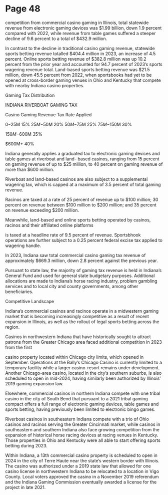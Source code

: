 # Page 48

competition from commercial casino gaming in lllinois,
total statewide revenue from electronic gaming devices
was $1.99 billion, down 1.9 percent compared with 2022,
while revenue from table games suffered a steeper decline
of 9.6 percent to a total of $432.9 million.

In contrast to the decline in traditional casino gaming
revenue, statewide sports betting revenue totalled $404.4
million in 2023, an increase of 4.5 percent. Online sports
betting revenue of $382.8 million was up 10.2 percent
from the prior year and accounted for 94.7 percent of
2023’s sports wagering revenue total. Land-based sports
betting revenue was $21.5 million, down 45.5 percent
from 2022, when sportsbooks had yet to be opened at
cross-border gaming venues in Ohio and Kentucky that
compete with nearby Indiana casino properties.

Gaming Tax Distribution

INDIANA RIVERBOAT GAMING TAX

Casino Gaming Revenue Tax Rate Applied

$0-$25M 15%
$25M-$50M 20%
$50M-$75M 25%
$75M-$150M 30%

$150M-$600M 35%

$600M+ 40%

Indiana generally applies a graduated tax to electronic
gaming devices and table games at riverboat and land-
based casinos, ranging from 15 percent on gaming revenue
of up to $25 million, to 40 percent on gaming revenue of
more than $600 million.

Riverboat and land-based casinos are also subject to a
supplemental wagering tax, which is capped at a maximum
of 3.5 percent of total gaming revenue.

Racinos are taxed at a rate of 25 percent of revenue up
to $100 million; 30 percent on revenue between $100
million to $200 million; and 35 percent on revenue
exceeding $200 million.

Meanwhile, land-based and online sports betting operated
by casinos, racinos and their affiliated online platforms

is taxed at a headline rate of 9.5 percent of revenue.
Sportsbhook operations are further subject to a 0.25
percent federal excise tax applied to wagering handle.

In 2023, Indiana saw total commercial casino gaming
tax revenue of approximately $669.3 million, down 2.8
percent against the previous year.

Pursuant to state law, the majority of gaming tax revenue is
held in Indiana’s General Fund and used for general state
budgetary purposes. Additional allocations are made to
Indiana’s horse racing industry, problem gambling services
and to local city and county governments, among other
beneficiaries.

Competitive Landscape

Indiana’s commercial casinos and racinos operate in a
midwestern gaming market that is becoming increasingly
competitive as a result of recent expansion in lllinois, as
well as the rollout of legal sports betting across the region.

Casinos in northwestern Indiana that have historically
sought to attract patrons from the Greater Chicago area
faced additional competition in 2023 from the first

casino property located within Chicago city limits, which
opened in September. Operations at the Bally’s Chicago
Casino is currently limited to a temporary facility while a
larger casino-resort remains under development. Another
Chicago-area casino, located in the city’s southern suburbs,
is also scheduled to open in mid-2024, having similarly
been authorized by lllinois’ 2019 gaming expansion law.

Elsewhere, commercial casinos in northern Indiana
compete with one tribal casino in the city of South Bend
that pursuant to a 2021 tribal gaming compact offers a
full range of electronic gaming devices, table games and
sports betting, having previously been limited to electronic
bingo games.

Riverboat casinos in southeastern Indiana compete with
a trio of Ohio casinos and racinos serving the Greater
Cincinnati market, while casinos in southeastern and
southern Indiana also face growing competition from
the expansion of historical horse racing devices at
racing venues in Kentucky. Those properties in Ohio and
Kentucky were all able to start offering sports betting
during 2023.

Within Indiana, a 13th commercial casino property is
scheduled to open in 2024 in the city of Terre Haute near
the state’s western border with lllinois. The casino was
authorized under a 2019 state law that allowed for one
casino license in northwestern Indiana to be relocated to a
location in Vigo County. Local voters approved the casino
in a November 2019 referendum and the Indiana Gaming
Commission eventually awarded a license for the project in
late 2021.

